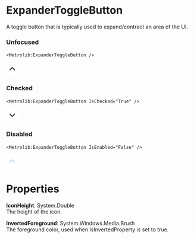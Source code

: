 # ExpanderToggleButton

A toggle button that is typically used to expand/contract an area of the UI.

### Unfocused

```xaml
<Metrolib:ExpanderToggleButton />
```
![Image of ExpanderToggleButton, Unfocused](Unfocused.png)

### Checked

```xaml
<Metrolib:ExpanderToggleButton IsChecked="True" />
```
![Image of ExpanderToggleButton, Checked](Checked.png)

### Disabled

```xaml
<Metrolib:ExpanderToggleButton IsEnabled="False" />
```
![Image of ExpanderToggleButton, Disabled](Disabled.png)

# Properties

**IconHeight**: System.Double  
The height of the icon.

**InvertedForeground**: System.Windows.Media.Brush  
The foreground color, used when IsInvertedProperty is set to true.

